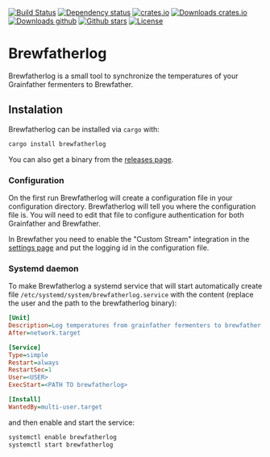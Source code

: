 [![Build Status](https://github.com/orium/brewfatherlog/workflows/CI/badge.svg)](https://github.com/orium/brewfatherlog/actions?query=workflow%3ACI)
[![Dependency status](https://deps.rs/repo/github/orium/brewfatherlog/status.svg)](https://deps.rs/repo/github/orium/brewfatherlog)
[![crates.io](https://img.shields.io/crates/v/brewfatherlog.svg)](https://crates.io/crates/brewfatherlog)
[![Downloads crates.io](https://img.shields.io/crates/d/brewfatherlog.svg?label=crates.io%20downloads)](https://crates.io/crates/brewfatherlog)
[![Downloads github](https://img.shields.io/github/downloads/orium/brewfatherlog/total.svg?label=github%20downloads)](https://github.com/orium/brewfatherlog/releases)
[![Github stars](https://img.shields.io/github/stars/orium/brewfatherlog.svg?logo=github)](https://github.com/orium/brewfatherlog/stargazers)
[![License](https://img.shields.io/crates/l/brewfatherlog.svg)](./LICENSE.md)


# Brewfatherlog

<!-- cargo-rdme start -->

Brewfatherlog is a small tool to synchronize the temperatures of your Grainfather fermenters to Brewfather.

## Instalation

Brewfatherlog can be installed via `cargo` with:

```bash
cargo install brewfatherlog
```

You can also get a binary from the [releases page](https://github.com/orium/brewfatherlog/releases/).

### Configuration

On the first run Brewfatherlog will create a configuration file in your configuration directory. Brewfatherlog will
tell you where the configuration file is. You will need to edit that file to configure authentication for
both Grainfather and Brewfather.

In Brewfather you need to enable the "Custom Stream" integration in the
[settings page](https://web.brewfather.app/tabs/settings) and put the logging id in the configuration file.

### Systemd daemon

To make Brewfatherlog a systemd service that will start automatically create file
`/etc/systemd/system/brewfatherlog.service` with the content (replace the user and the path to the brewfatherlog
binary):

```ini
[Unit]
Description=Log temperatures from grainfather fermenters to brewfather
After=network.target

[Service]
Type=simple
Restart=always
RestartSec=1
User=<USER>
ExecStart=<PATH TO brewfatherlog>

[Install]
WantedBy=multi-user.target
```

and then enable and start the service:

```bash
systemctl enable brewfatherlog
systemctl start brewfatherlog
```

<!-- cargo-rdme end -->
